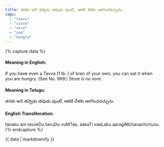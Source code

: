 ```yaml
---
title: తనకు అని తవ్వెడు తవుడు వుంటే, ఆకటి వేళకు ఆరగించవచ్చును.
tags:
  - "tavva"
  - "store"
  - "sore"
  - "see"
  - "hungry"
---
```


{% capture data %}
#### Meaning in English:
If you have even a Tavva (1 lb. ) of bran of your own, you can eat it when you are hungry.
(See No. 969.)
Store is no sore.

#### Meaning in Telugu:
తనకు అని తవ్వెడు తవుడు వుంటే, ఆకటి వేళకు ఆరగించవచ్చును.

#### English Transliteration:
tanaku ani tavveDu tavuDu vuMTae, aakaTi vaeLaku aaragiMchavachchunu.
{% endcapture %}

{{ data | markdownify }}

